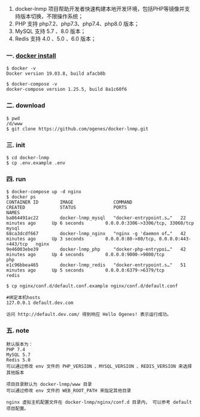 1. docker-lnmp 项目帮助开发者快速构建本地开发环境，包括PHP等镜像并支持版本切换，不限操作系统；
2. PHP 支持 php7.2、php7.3、php7.4、php8.0 版本；
3. MySQL 支持 5.7 、8.0 版本；
4. Redis 支持 4.0 、5.0 、6.0 版本；

### 一. [docker install](https://github.com/ogenes/docker-lnmp/wiki/Docker-%E7%AE%80%E4%BB%8B%E5%8F%8A%E5%AE%89%E8%A3%85)

```
$ docker -v
Docker version 19.03.8, build afacb8b

$ docker-compose -v
docker-compose version 1.25.5, build 8a1c60f6

```

### 二. download
```$xslt
$ pwd
/d/www
$ git clone https://github.com/ogenes/docker-lnmp.git
```
### 三. init
```shell script
$ cd docker-lnmp
$ cp .env.example .env
```

### 四. run
```shell script
$ docker-compose up -d nginx
$ docker ps
CONTAINER ID        IMAGE               COMMAND                  CREATED             STATUS              PORTS                                      NAMES
ba864491ac22        docker-lnmp_mysql   "docker-entrypoint.s…"   22 minutes ago      Up 6 seconds        0.0.0.0:3306->3306/tcp, 33060/tcp          mysql
68ca3dcdf667        docker-lnmp_nginx   "nginx -g 'daemon of…"   42 minutes ago      Up 3 seconds        0.0.0.0:80->80/tcp, 0.0.0.0:443->443/tcp   nginx
9e46003ebe39        docker-lnmp_php     "docker-php-entrypoi…"   42 minutes ago      Up 4 seconds        0.0.0.0:9000->9000/tcp                     php
e1c96bbea465        docker-lnmp_redis   "docker-entrypoint.s…"   51 minutes ago      Up 5 seconds        0.0.0.0:6379->6379/tcp                     redis

$ cp nginx/conf.d/default.conf.example nginx/conf.d/default.conf

#绑定本机hosts
127.0.0.1 default.dev.com

访问 http://default.dev.com/ 得到响应 Hello Ogenes! 表示运行成功。

```

### 五. note
    默认版本为：
    PHP 7.4
    MySQL 5.7
    Redis 5.0
    可以通过修改 env 文件的 PHP_VERSION 、MYSQL_VERSION 、REDIS_VERSION 来选择其他版本
    
    项目目录默认为 docker-lnmp/www 目录
    可以通过修改 env 文件的 WEB_ROOT_PATH 来指定其他目录

    nginx 虚拟主机配置文件在 docker-lnmp/nginx/conf.d 目录内， 可以参考 default 项目配置。
